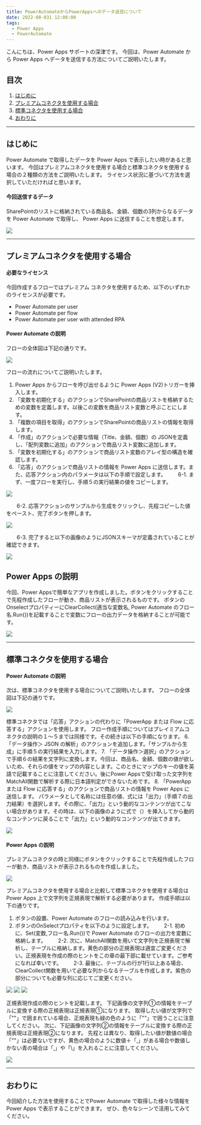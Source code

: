 ```yaml
---
title: PowerAutomateからPowerAppsへのデータ送信について
date: 2022-08-031 12:00:00
tags:
  - Power Apps
  - PowerAutomate
---
```


こんにちは、Power Apps サポートの深津です。
今回は、Power Automate から Power Apps へデータを送信する方法についてご説明いたします。

<!-- more -->
## 目次

1. [はじめに](#anchor-intro)
2. [プレミアムコネクタを使用する場合](#anchor-premium-connecter)
3. [標準コネクタを使用する場合](#anchor-standard-connecter)
4. [おわりに](#anchor-finish)

<a id='anchor-Intro'></a>

---

## はじめに

Power Automate で取得したデータを Power Apps で表示したい時があると思います。
今回はプレミアムコネクタを使用する場合と標準コネクタを使用する場合の２種類の方法をご説明いたします。
ライセンス状況に基づいて方法を選択していただければと思います。

#### 今回送信するデータ

SharePointのリストに格納されている商品名、金額、個数の3列からなるデータを Power Automate で取得し、 Power Apps に送信することを想定します。

![](./Send_data_from_automate_to_apps/sample_sharepoint_list.PNG)  

---

<a id='anchor-premium-connecter'></a>

## プレミアムコネクタを使用する場合

#### 必要なライセンス

今回作成するフローではプレミアム コネクタを使用するため、以下のいずれかのライセンスが必要です。  

- Power Automate per user
- Power Automate per flow
- Power Automate per user with attended RPA

#### Power Automate の説明

フローの全体図は下記の通りです。

![](./Send_data_from_automate_to_apps/premium_connecter_flow.PNG)

フローの流れについてご説明いたします。
1. Power Apps からフローを呼び出せるように Power Apps (V2)トリガーを挿入します。
2. 「変数を初期化する」のアクションでSharePointの商品リストを格納するための変数を定義します。以後この変数を商品リスト変数と呼ぶことにします。
3. 「複数の項目を取得」のアクションでSharePointの商品リストの情報を取得します。
4. 「作成」のアクションで必要な情報（Title、金額、個数）の JSONを定義し、「配列変数に追加」のアクションで商品リスト変数に追加します。
5. 「変数を初期化する」のアクションで商品リスト変数のアレイ型の構造を確認します。
6. 「応答」のアクションで商品リストの情報を Power Apps に送信します。また、応答アクション内のパラメータは以下の手順で設定します。
　　6-1. まず、一度フローを実行し、手順５の実行結果の値をコピーします。

![](./Send_data_from_automate_to_apps/item_array.PNG)

　　6-2. 応答アクションのサンプルから生成をクリックし、先程コピーした値をペースト、完了ボタンを押します。

![](./Send_data_from_automate_to_apps/outou_parameter.PNG)

　　6-3. 完了すると以下の画像のようにJSONスキーマが定義されていることが確認できます。

![](./Send_data_from_automate_to_apps/outou_flow.PNG)

## Power Apps の説明

今回、Power Appsで簡単なアプリを作成しました。ボタンをクリックすることで先程作成したフローが動き、商品リストが表示されるものです。
ボタンのOnselectプロパティーにClearCollect(適当な変数名, Power Automate のフロー名.Run())を記載することで変数にフローの出力データを格納することが可能です。

![](./Send_data_from_automate_to_apps/powerapps_result.PNG)

<a id='anchor-standard-connecter'></a>

---

## 標準コネクタを使用する場合

#### Power Automate の説明

次は、標準コネクタを使用する場合についてご説明いたします。
フローの全体図は下記の通りです。

![](./Send_data_from_automate_to_apps/standard_connecter_flow.PNG)

標準コネクタでは「応答」アクションの代わりに「PowerApp または Flow に応答する」アクションを使用します。
フロー作成手順についてはプレイミアムコネクタの説明の１～５までは同様です。その続きは以下の手順になります。
6. 「データ操作＞ JSON の解析」のアクションを追加します。「サンプルから生成」に手順５の実行結果を入力します。
7. 「データ操作＞選択」のアクションで手順６の結果を文字列に変換します。今回は、商品名、金額、個数の値が欲しいため、それらの値をマップの内容とします。このときにマップのキーの値を英語で記載することに注意してください。後にPower Appsで受け取った文字列をMatchAll関数で解析する際に日本語判定ができないためです。
8. 「PowerApp または Flow に応答する」のアクションで商品リストの情報を Power Apps に送信します。
パラメータとして名称には任意の値、式には「出力」（手順７の出力結果）を選択します。その際に、「出力」という動的なコンテンツが出てこない場合があります。その時は、以下の画像のように式で（）を挿入してから動的なコンテンツに戻ることで「出力」という動的なコンテンツが出てきます。

![](./Send_data_from_automate_to_apps/outou_standard_point.PNG)

#### Power Apps の説明

プレミアムコネクタの時と同様にボタンをクリックすることで先程作成したフローが動き、商品リストが表示されるものを作成しました。

![](./Send_data_from_automate_to_apps/powerapps_result.PNG)

プレミアムコネクタを使用する場合と比較して標準コネクタを使用する場合は Power Apps 上で文字列を正規表現で解析する必要があります。
作成手順は以下の通りです。

1. ボタンの設置、Power Automate のフローの読み込みを行います。
2. ボタンのOnSelectプロパティを以下のように設定します。
　　2-1. 初めに、Set(変数,フロー名.Run())で Power Automate のフローの出力を変数に格納します。
　　2-2. 次に、MatchAll関数を用いて文字列を正規表現で解析し、テーブルに格納します。黄色の部分の正規表現は適宜ご変更ください。正規表現を作成の際のヒントをこの章の最下部に載せています。ご参考になれば幸いです。
　　2-3. 最後に、テーブルの行が1行以上ある場合、ClearCollect関数を用いて必要な列からなるテーブルを作成します。紫色の部分についても必要な列に応じてご変更ください。

![](./Send_data_from_automate_to_apps/standard_botton_onselect_1.PNG)
![](./Send_data_from_automate_to_apps/standard_botton_onselect_2.PNG)
![](./Send_data_from_automate_to_apps/standard_botton_onselect_3.PNG)

正規表現作成の際のヒントを記載します。
下記画像の文字列①の情報をテーブルに変換する際の正規表現は正規表現①になります。
取得したい値が文字列で「""」で囲まれている場合、正規表現も緑の色のように「""」で囲うことに注意してください。
次に、下記画像の文字列②の情報をテーブルに変換する際の正規表現は正規表現②になります。
先程とは異なり、取得したい値が数値の場合「""」は必要ないですが、黄色の場合のように数値＋「,」がある場合や数値しかない青の場合は「,」や「\」を入れることに注意してください。

![](./Send_data_from_automate_to_apps/seikihyougen_hint.PNG)

---

<a id='anchor-finish'></a>

## おわりに

今回紹介した方法を使用することでPower Automate で取得した様々な情報を Power Apps で表示することができます。
ぜひ、色々なシーンで活用してみてください。
